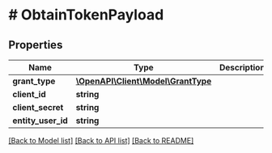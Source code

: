 # # ObtainTokenPayload

## Properties

Name | Type | Description | Notes
------------ | ------------- | ------------- | -------------
**grant_type** | [**\OpenAPI\Client\Model\GrantType**](GrantType.md) |  |
**client_id** | **string** |  |
**client_secret** | **string** |  |
**entity_user_id** | **string** |  | [optional]

[[Back to Model list]](../../README.md#models) [[Back to API list]](../../README.md#endpoints) [[Back to README]](../../README.md)
